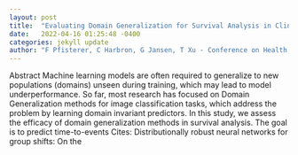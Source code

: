 ```yaml
---
layout: post
title:  "Evaluating Domain Generalization for Survival Analysis in Clinical Studies"
date:   2022-04-16 01:25:48 -0400
categories: jekyll update
author: "F Pfisterer, C Harbron, G Jansen, T Xu - Conference on Health, Inference, and , 2022"
---
```

Abstract Machine learning models are often required to generalize to new populations (domains) unseen during training, which may lead to model underperformance. So far, most research has focused on Domain Generalization methods for image classification tasks, which address the problem by learning domain invariant predictors. In this study, we assess the efficacy of domain generalization methods in survival analysis. The goal is to predict time-to-events Cites: Distributionally robust neural networks for group shifts: On the